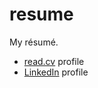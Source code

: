 # resume

My résumé.

- [read.cv](https://read.cv/joaopalmeiro) profile
- [LinkedIn](https://www.linkedin.com/in/joaopalmeiro/) profile
